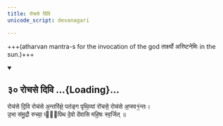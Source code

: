```yaml
---
title: रोचसे दिवि
unicode_script: devanagari

---
```

+++(atharvan mantra-s for the invocation of the god तार्क्ष्यो अरिष्टनेमिः in the sun.)+++

<div class="js_include" includetitle="true" newlevelforh1="2" unfilled url="/vedAH/atharva/shaunakam/rUDha-saMhitA/vishvAsa-prastutiH/13/002_adhyAtmam/30_rochase_divi.md">
<details open><summary><h2>३० रोचसे दिवि ...{Loading}...</h2></summary>

रोच॑से दि॒वि रोच॑से अ॒न्तरि॑क्षे॒ पत॑ङ्ग पृथि॒व्यां रो॑चसे॒ रोच॑से अ॒प्स्व१॒॑न्तः।  
उ॒भा स॑मु॒द्रौ रुच्या॒ व्या᳡पिथ दे॒वो दे॑वासि महि॒षः स्व॒र्जित् ॥
</details>
</div>
<div class="js_include" includetitle="true" newlevelforh1="2" unfilled url="/vedAH/atharva/shaunakam/rUDha-saMhitA/vishvAsa-prastutiH/13/002_adhyAtmam/31_arvA~NparastAtprayato_vyadhva.md"></div>
<div class="js_include" includetitle="true" newlevelforh1="2" unfilled url="/vedAH/atharva/shaunakam/rUDha-saMhitA/vishvAsa-prastutiH/13/002_adhyAtmam/32_chitrashchikitvAnmahiShaH_suparNa.md"></div> 